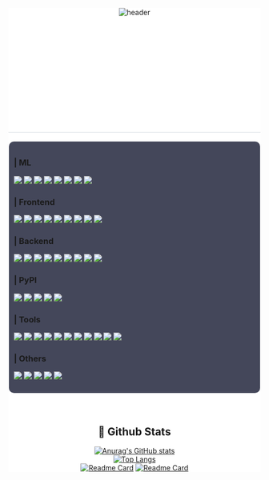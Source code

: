 <div style="text-align: center; background-color: #fff;">
<!-- padding: 10px; border-radius: 10px -->

<div>
  
  ![header](https://capsule-render.vercel.app/api?type=waving&color=gradient&height=300&section=header&text=Good%20to%20see%20you%20%F0%9F%A4%97)
  
</div>

<div>

  <div align="center">
    <picture width = 45% display="inline-block">
  <img src="/my-metrics-0.svg" alt="Metrics" width = 45% display="inline-block">
    </picture>
    <picture width = 45% display="inline-block">
  <img src="/my-metrics-1.svg" alt="Metrics" width = 45% display="inline-block">
    </picture>
  </div>

  
  
  <h2 style="border-bottom: 1px solid #d8dee4; color: #fff;"> Stacks </h2>
  <div style="text-align: left; margin: 1px; background-color: #44475a; padding: 10px; border-radius: 10px">

  ### | ML
  <picture><img src="https://img.shields.io/badge/PyTorch-EE4C2C?style=flat-square&logo=PyTorch&logoColor=white"></picture>
  <picture><img src="https://img.shields.io/badge/Lightning-792EE5?style=flat-square&logo=Lightning&logoColor=white"></picture>
  <picture><img src="https://img.shields.io/badge/Tensorflow-FF6F00?style=flat-square&logo=Tensorflow&logoColor=white"></picture>
  <picture><img src="https://img.shields.io/badge/Keras-D00000?style=flat-square&logo=Keras&logoColor=white"></picture>
  <picture><img src="https://img.shields.io/badge/scikit--learn-F7931E?style=flat-square&logo=scikit-learn&logoColor=white"></picture>
  <picture><img src="https://img.shields.io/badge/Hugging Face-000?style=flat-square&logo=huggingface&logoColor=#FFD21E"/></picture>
  <picture><img src="https://img.shields.io/badge/arXiv-B31B1B?style=flat-square&logo=arXiv&logoColor=white"/></picture>
  <picture><img src="https://img.shields.io/badge/OpenCV-5C3EE8?style=flat-square&logo=OpenCV&logoColor=white"/></picture>



  ### | Frontend
  <picture><img src="https://img.shields.io/badge/HTML5-E34F26?style=flat-square&logo=HTML5&logoColor=white"></picture>
  <picture><img src="https://img.shields.io/badge/CSS3-1572B6?style=flat-square&logo=CSS&logoColor=white"></picture>
  <picture><img src="https://img.shields.io/badge/Javascript-F7DF1E?style=flat-square&logo=Javascript&logoColor=white"></picture>
  <picture><img src="https://img.shields.io/badge/Typescript-3178C6?style=flat-square&logo=Typescript&logoColor=white"/></picture>
  <picture><img src="https://img.shields.io/badge/Node.js-339933?style=flat-square&logo=Node.js&logoColor=white"></picture>
  <picture><img src="https://img.shields.io/badge/React-000?style=flat-square&logo=React&logoColor=#61DAFB"></picture>
  <picture><img src="https://img.shields.io/badge/Tailwind CSS-06B6D4?style=flat-square&logo=TailwindCSS&logoColor=white"/></picture>
  <picture><img src="https://img.shields.io/badge/Vite-646CFF?style=flat-square&logo=vite&logoColor=white"/></picture>
  <picture><img src="https://img.shields.io/badge/CRA-000?style=flat-square&logo=createreactapp&logoColor=#09D3AC"/></picture>
  <!-- <img src="https://img.shields.io/badge/Next.js-000000?style=flat-square&logo=Next.js&logoColor=white"> -->



  ### | Backend
  <picture><img src="https://img.shields.io/badge/Spring Boot-6DB33F?style=flat-square&logo=SpringBoot&logoColor=white"></picture>
  <picture><img src="https://img.shields.io/badge/FastAPI-009688?style=flat-square&logo=fastapi&logoColor=white"/></picture>
  <picture><img src="https://img.shields.io/badge/Google Cloud-4285F4?style=flat-square&logo=GoogleCloud&logoColor=white"/></picture>
  <picture><img src="https://img.shields.io/badge/Spring Security-6DB33F?style=flat-square&logo=springsecurity&logoColor=white"/></picture>
  <picture><img src="https://img.shields.io/badge/nginx-009639?style=flat-square&logo=nginx&logoColor=white"/></picture>
  <picture><img src="https://img.shields.io/badge/Docker-2496ED?style=flat-square&logo=Docker&logoColor=white"></picture>
  <picture><img src="https://img.shields.io/badge/MySQL-4479A1?style=flat-square&logo=MySQL&logoColor=white"></picture>
  <picture><img src="https://img.shields.io/badge/OracleSQL-F80000?style=flat-square&logo=Oracle&logoColor=white"></picture>
  <picture><img src="https://img.shields.io/badge/AWS-%23FF9900?style=flat-square&logo=aws&logoColor=white"/></picture>



  ### | PyPI
  <picture><img src="https://img.shields.io/badge/pandas-150458?style=flat-square&logo=pandas&logoColor=white"/></picture>
  <picture><img src="https://img.shields.io/badge/NumPy-013243?style=flat-square&logo=numpy&logoColor=white"/></picture>
  <picture><img src="https://img.shields.io/badge/SciPy-8CAAE6?style=flat-square&logo=SciPy&logoColor=white"/></picture>
  <picture><img src="https://img.shields.io/badge/Matplotlib-65BAEA?style=flat-square&logo=Matplotlib&logoColor=white"/></picture>
  <picture><img src="https://img.shields.io/badge/Selenium-43B02A?style=flat-square&logo=Selenium&logoColor=white"></picture>


  ### | Tools
  <picture><img src="https://img.shields.io/badge/Visual Studio Code-007ACC?style=flat-square&logo=VisualStudioCode&logoColor=white"/></picture>
  <picture><img src="https://img.shields.io/badge/PyCharm-000000?style=flat-square&logo=PyCharm&logoColor=white"/></picture>
  <picture><img src="https://img.shields.io/badge/Intellij Idea-000000?style=flat-square&logo=intellijidea&logoColor=white"/></picture>
  <picture><img src="https://img.shields.io/badge/Eclipse-2C2255?style=flat-square&logo=Eclipse&logoColor=white"/></picture>
  <picture><img src="https://img.shields.io/badge/Jupyter-F37626?style=flat-square&logo=jupyter&logoColor=white"/></picture>
  <picture><img src="https://img.shields.io/badge/Anaconda-44A833?style=flat-square&logo=Anaconda&logoColor=white"/></picture>
  <picture><img src="https://img.shields.io/badge/Google Colab-F9AB00?style=flat-square&logo=GoogleColab&logoColor=white"/></picture>
  <picture><img src="https://img.shields.io/badge/Figma-F24E1E?style=flat-square&logo=Figma&logoColor=white"></picture>
  <picture><img src="https://img.shields.io/badge/Adobe-FF0000?style=flat-square&logo=Adobe&logoColor=white"/></picture>
  <picture><img src="https://img.shields.io/badge/Slack-4A154B?style=flat-square&logo=Slack&logoColor=white"></picture>
  <picture><img src="https://img.shields.io/badge/Notion-fff?style=flat-square&logo=Notion&logoColor=black"></picture>
  <!-- <img src="https://img.shields.io/badge/Discord-5865F2?style=flat-square&logo=Discord&logoColor=white"> -->


  ### | Others
  <picture><img src="https://img.shields.io/badge/lanchain-1C3C3C?style=flat-square&logo=langchain&logoColor=white"/></picture>
  <picture><img src="https://img.shields.io/badge/Arduino-00878F?style=flat-square&logo=arduino&logoColor=white"/></picture>
  <picture><img src="https://img.shields.io/badge/C-A8B9CC?style=flat-square&logo=C&logoColor=white"></picture>
  <picture><img src="https://img.shields.io/badge/C++-00599C?style=flat-square&logo=C%2B%2B&logoColor=white"></picture>
  <picture><img src="https://img.shields.io/badge/Matlab-0076a8?style=flat-square&logo=Matlab&logoColor=white"></picture>
  <!-- <img src="https://img.shields.io/badge/Java-007396?style=flat-square&logo=Java&logoColor=white"> -->
  <!-- <img src="https://img.shields.io/badge/Python-3776AB?style=flat-square&logo=Python&logoColor=white"> -->
  


<!-- <img src="https://img.shields.io/badge/ubuntu-E95420?style=flat-square&logo=ubuntu&logoColor=white"/> -->
<!-- <img src="https://img.shields.io/badge/macOS-000?style=flat-square&logo=macOS&logoColor=white"/> -->
<!-- <img src="https://img.shields.io/badge/Linux-FCC624?style=flat-square&logo=Linux&logoColor=white"> -->

  </div>

  
  <br/>
  <br/>
  
  ## 🤔 Github Stats
  [![Anurag's GitHub stats](https://github-readme-stats.vercel.app/api?username=slowerthan5cmpersec&theme=neon&show_icons=true)](https://github.com/anuraghazra/github-readme-stats)
  <br/>
  [![Top Langs](https://github-readme-stats.vercel.app/api/top-langs/?username=slowerthan5cmpersec&theme=neon&show_icons=true&hide_progress=true)](https://github.com/anuraghazra/github-readme-stats)
  <br/>
  [![Readme Card](https://github-readme-stats.vercel.app/api/pin/?username=slowerthan5cmpersec&repo=LLM2web&theme=neon)](https://github.com/anuraghazra/github-readme-stats) [![Readme Card](https://github-readme-stats.vercel.app/api/pin/?username=slowerthan5cmpersec&repo=LLM2web&theme=neon)](https://github.com/anuraghazra/github-readme-stats)
  
</div>
